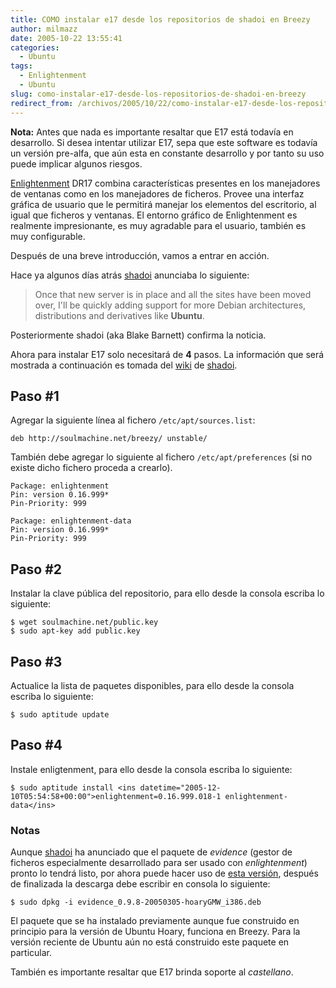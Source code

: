 ```yaml
---
title: COMO instalar e17 desde los repositorios de shadoi en Breezy
author: milmazz
date: 2005-10-22 13:55:41
categories:
  - Ubuntu
tags:
  - Enlightenment
  - Ubuntu
slug: como-instalar-e17-desde-los-repositorios-de-shadoi-en-breezy
redirect_from: /archivos/2005/10/22/como-instalar-e17-desde-los-repositorios-de-shadoi-en-breezy/
---
```


**Nota:** Antes que nada es importante resaltar que E17 está todavía en
desarrollo. Si desea intentar utilizar E17, sepa que este software es todavía un
versión pre-alfa, que aún esta en constante desarrollo y por tanto su uso puede
implicar algunos riesgos.

[Enlightenment](http://www.enlightenment.org/) DR17 combina características
presentes en los manejadores de ventanas como en los manejadores de ficheros.
Provee una interfaz gráfica de usuario que le permitirá manejar los elementos
del escritorio, al igual que ficheros y ventanas. El entorno gráfico de
Enlightenment es realmente impresionante, es muy agradable para el usuario,
también es muy configurable.

Después de una breve introducción, vamos a entrar en acción.

Hace ya algunos días atrás [shadoi](http://shadoi.soulmachine.net/) anunciaba lo
siguiente:

> Once that new server is in place and all the sites have been moved over, I'll
> be quickly adding support for more Debian architectures, distributions and
> derivatives like **Ubuntu**.

Posteriormente shadoi (aka Blake Barnett) confirma la noticia.

Ahora para instalar E17 solo necesitará de **4** pasos. La información que será
mostrada a continuación es tomada del [wiki](http://www.soulmachine.net/wiki/)
de [shadoi](http://shadoi.soulmachine.net/).

## Paso #1

Agregar la siguiente línea al fichero `/etc/apt/sources.list`:

    deb http://soulmachine.net/breezy/ unstable/

También debe agregar lo siguiente al fichero `/etc/apt/preferences` (si no
existe dicho fichero proceda a crearlo).

    Package: enlightenment
    Pin: version 0.16.999*
    Pin-Priority: 999

    Package: enlightenment-data
    Pin: version 0.16.999*
    Pin-Priority: 999

## Paso #2

Instalar la clave pública del repositorio, para ello desde la consola escriba lo
siguiente:

    $ wget soulmachine.net/public.key
    $ sudo apt-key add public.key

## Paso #3

Actualice la lista de paquetes disponibles, para ello desde la consola escriba
lo siguiente:

    $ sudo aptitude update

## Paso #4

Instale enligtenment, para ello desde la consola escriba lo siguiente:

    $ sudo aptitude install <ins datetime="2005-12-10T05:54:58+00:00">enlightenment=0.16.999.018-1 enlightenment-data</ins>

### Notas

Aunque [shadoi](http://shadoi.soulmachine.net/) ha anunciado que el paquete de
_evidence_ (gestor de ficheros especialmente desarrollado para ser usado con
_enlightenment_) pronto lo tendrá listo, por ahora puede hacer uso de [esta
versión](http://surfnet.dl.sourceforge.net/sourceforge/evidence/evidence_0.9.8-20050305-hoaryGMW_i386.deb),
después de finalizada la descarga debe escribir en consola lo siguiente:

    $ sudo dpkg -i evidence_0.9.8-20050305-hoaryGMW_i386.deb

El paquete que se ha instalado previamente aunque fue construido en principio
para la versión de Ubuntu Hoary, funciona en Breezy. Para la versión reciente de
Ubuntu aún no está construido este paquete en particular.

También es importante resaltar que E17 brinda soporte al _castellano_.
